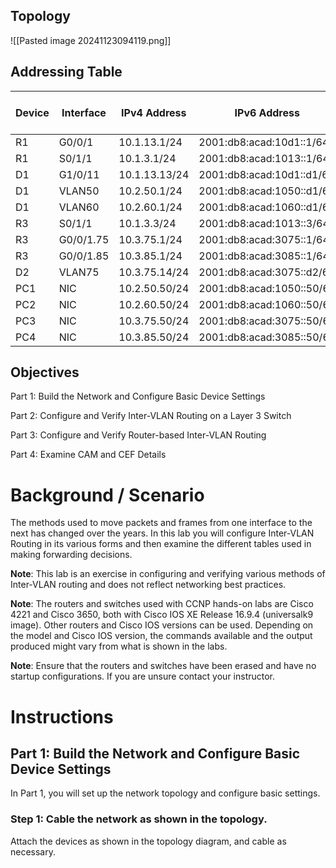 ## Topology

![[Pasted image 20241123094119.png]]

## Addressing Table

| Device | Interface | IPv4 Address  | IPv6 Address              | IPv6 Link-Local |
| ------ | --------- | ------------- | ------------------------- | --------------- |
| R1     | G0/0/1    | 10.1.13.1/24  | 2001:db8:acad:10d1::1/64  | fe80::1:1       |
| R1     | S0/1/1    | 10.1.3.1/24   | 2001:db8:acad:1013::1/64  | fe80::1:2       |
| D1     | G1/0/11   | 10.1.13.13/24 | 2001:db8:acad:10d1::d1/64 | fe80::d1:1      |
| D1     | VLAN50    | 10.2.50.1/24  | 2001:db8:acad:1050::d1/64 | fe80::d1:2      |
| D1     | VLAN60    | 10.2.60.1/24  | 2001:db8:acad:1060::d1/64 | fe80::d1:3      |
| R3     | S0/1/1    | 10.1.3.3/24   | 2001:db8:acad:1013::3/64  | fe80::3:1       |
| R3     | G0/0/1.75 | 10.3.75.1/24  | 2001:db8:acad:3075::1/64  | fe80::3:2       |
| R3     | G0/0/1.85 | 10.3.85.1/24  | 2001:db8:acad:3085::1/64  | fe80::3:3       |
| D2     | VLAN75    | 10.3.75.14/24 | 2001:db8:acad:3075::d2/64 | fe80::d2:1      |
| PC1    | NIC       | 10.2.50.50/24 | 2001:db8:acad:1050::50/64 | EUI-64          |
| PC2    | NIC       | 10.2.60.50/24 | 2001:db8:acad:1060::50/64 | EUI-64          |
| PC3    | NIC       | 10.3.75.50/24 | 2001:db8:acad:3075::50/64 | EUI-64          |
| PC4    | NIC       | 10.3.85.50/24 | 2001:db8:acad:3085::50/64 | EUI-64          |

## Objectives
Part 1: Build the Network and Configure Basic Device Settings

Part 2: Configure and Verify Inter-VLAN Routing on a Layer 3 Switch

Part 3: Configure and Verify Router-based Inter-VLAN Routing

Part 4: Examine CAM and CEF Details

# Background / Scenario

The methods used to move packets and frames from one interface to the next has changed over the years. In this lab you will configure Inter-VLAN Routing in its various forms and then examine the different tables used in making forwarding decisions.

**Note**: This lab is an exercise in configuring and verifying various methods of Inter-VLAN routing and does not reflect networking best practices.

**Note**: The routers and switches used with CCNP hands-on labs are Cisco 4221 and Cisco 3650, both with Cisco IOS XE Release 16.9.4 (universalk9 image). Other routers and Cisco IOS versions can be used. Depending on the model and Cisco IOS version, the commands available and the output produced might vary from what is shown in the labs.

**Note**: Ensure that the routers and switches have been erased and have no startup configurations. If you are unsure contact your instructor.

# Instructions

## Part 1: Build the Network and Configure Basic Device Settings

In Part 1, you will set up the network topology and configure basic settings.

### Step 1: Cable the network as shown in the topology.

Attach the devices as shown in the topology diagram, and cable as necessary.